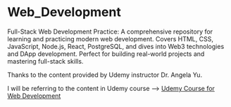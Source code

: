 # Web_Development

Full-Stack Web Development Practice: A comprehensive repository for learning and practicing modern web development. Covers HTML, CSS, JavaScript, Node.js, React, PostgreSQL, and dives into Web3 technologies and DApp development. Perfect for building real-world projects and mastering full-stack skills.

Thanks to the content provided by Udemy instructor Dr. Angela Yu.

I will be referring to the content in Udemy course --> [Udemy Course for Web Development](https://www.udemy.com/course/the-complete-web-development-bootcamp/?couponCode=ST18MT12125)
